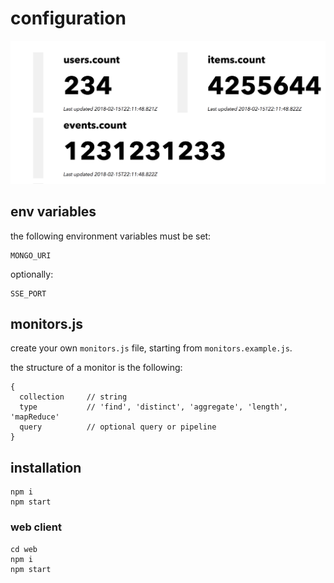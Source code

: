 # configuration

![example](example.png)

## env variables

the following environment variables must be set:

```
MONGO_URI
```

optionally:

```
SSE_PORT
```

## monitors.js

create your own `monitors.js` file, starting from `monitors.example.js`.

the structure of a monitor is the following:

```
{
  collection     // string
  type           // 'find', 'distinct', 'aggregate', 'length', 'mapReduce'
  query          // optional query or pipeline
}
```


## installation

```
npm i
npm start
```

### web client

```
cd web
npm i
npm start
```
